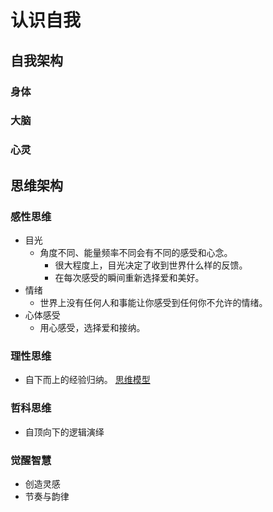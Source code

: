 # 认识自我

## 自我架构

### 身体

### 大脑

### 心灵

## 思维架构

### 感性思维
- 目光
  - 角度不同、能量频率不同会有不同的感受和心念。
    - 很大程度上，目光决定了收到世界什么样的反馈。
    - 在每次感受的瞬间重新选择爱和美好。
- 情绪
  - 世界上没有任何人和事能让你感受到任何你不允许的情绪。
- 心体感受
  - 用心感受，选择爱和接纳。

### 理性思维
- 自下而上的经验归纳。
[思维模型]()

### 哲科思维
- 自顶向下的逻辑演绎

### 觉醒智慧
- 创造灵感
- 节奏与韵律